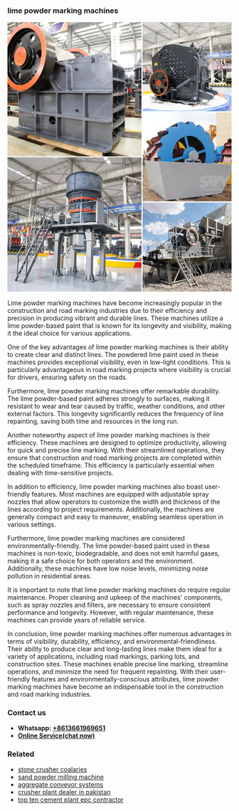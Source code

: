 <h3>lime powder marking machines</h3><img src='1708587007.jpg' alt=''><p>Lime powder marking machines have become increasingly popular in the construction and road marking industries due to their efficiency and precision in producing vibrant and durable lines. These machines utilize a lime powder-based paint that is known for its longevity and visibility, making it the ideal choice for various applications.</p><p>One of the key advantages of lime powder marking machines is their ability to create clear and distinct lines. The powdered lime paint used in these machines provides exceptional visibility, even in low-light conditions. This is particularly advantageous in road marking projects where visibility is crucial for drivers, ensuring safety on the roads.</p><p>Furthermore, lime powder marking machines offer remarkable durability. The lime powder-based paint adheres strongly to surfaces, making it resistant to wear and tear caused by traffic, weather conditions, and other external factors. This longevity significantly reduces the frequency of line repainting, saving both time and resources in the long run.</p><p>Another noteworthy aspect of lime powder marking machines is their efficiency. These machines are designed to optimize productivity, allowing for quick and precise line marking. With their streamlined operations, they ensure that construction and road marking projects are completed within the scheduled timeframe. This efficiency is particularly essential when dealing with time-sensitive projects.</p><p>In addition to efficiency, lime powder marking machines also boast user-friendly features. Most machines are equipped with adjustable spray nozzles that allow operators to customize the width and thickness of the lines according to project requirements. Additionally, the machines are generally compact and easy to maneuver, enabling seamless operation in various settings.</p><p>Furthermore, lime powder marking machines are considered environmentally-friendly. The lime powder-based paint used in these machines is non-toxic, biodegradable, and does not emit harmful gases, making it a safe choice for both operators and the environment. Additionally, these machines have low noise levels, minimizing noise pollution in residential areas.</p><p>It is important to note that lime powder marking machines do require regular maintenance. Proper cleaning and upkeep of the machines' components, such as spray nozzles and filters, are necessary to ensure consistent performance and longevity. However, with regular maintenance, these machines can provide years of reliable service.</p><p>In conclusion, lime powder marking machines offer numerous advantages in terms of visibility, durability, efficiency, and environmental-friendliness. Their ability to produce clear and long-lasting lines make them ideal for a variety of applications, including road markings, parking lots, and construction sites. These machines enable precise line marking, streamline operations, and minimize the need for frequent repainting. With their user-friendly features and environmentally-conscious attributes, lime powder marking machines have become an indispensable tool in the construction and road marking industries.</p><h3>Contact us</h3><ul><li><strong>Whatsapp:&nbsp;<a href="https://wa.me/8613661969651">+8613661969651</a></strong></li><li><a href="https://swt.shibang-china.com/?git&amp;zhl&amp;lime powder marking machines"><strong>Online Service(chat now)</strong></a></li></ul><h3>Related</h3><ul><li><a href='stone crusher coalaries.md'>stone crusher coalaries</a></li><li><a href='sand powder milling machine.md'>sand powder milling machine</a></li><li><a href='aggregate conveyor systems.md'>aggregate conveyor systems</a></li><li><a href='crusher plant dealer in pakistan.md'>crusher plant dealer in pakistan</a></li><li><a href='top ten cement plant epc contractor.md'>top ten cement plant epc contractor</a></li></ul>